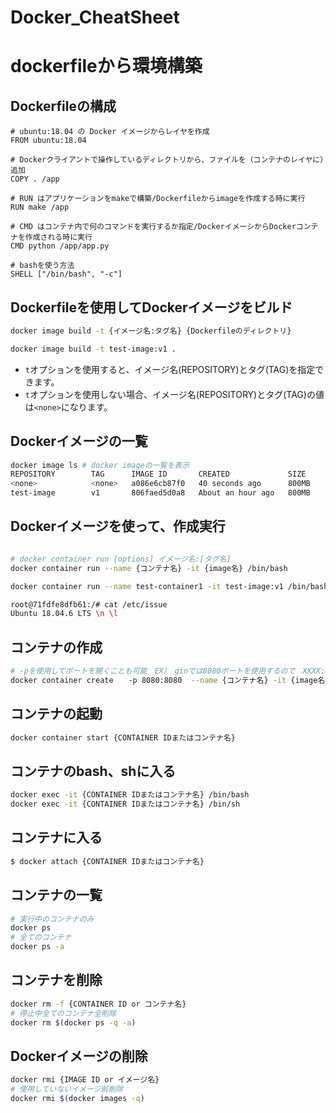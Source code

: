 # Docker_CheatSheet
# dockerfileから環境構築

## Dockerfileの構成

```docker
# ubuntu:18.04 の Docker イメージからレイヤを作成
FROM ubuntu:18.04

# Dockerクライアントで操作しているディレクトリから、ファイルを（コンテナのレイヤに）追加
COPY . /app

# RUN はアプリケーションをmakeで構築/Dockerfileからimageを作成する時に実行
RUN make /app

# CMD はコンテナ内で何のコマンドを実行するか指定/DockerイメーシからDockerコンテナを作成される時に実行
CMD python /app/app.py

# bashを使う方法
SHELL ["/bin/bash", "-c"]
```

## Dockerfileを使用してDockerイメージをビルド

```bash
docker image build -t {イメージ名:タグ名} {Dockerfileのディレクトリ}

docker image build -t test-image:v1 .
```

- `t`オプションを使用すると、イメージ名(REPOSITORY)とタグ(TAG)を指定できます。
- `t`オプションを使用しない場合、イメージ名(REPOSITORY)とタグ(TAG)の値は`<none>`になります。

## Dockerイメージの一覧

```bash
docker image ls # docker imageの一覧を表示
REPOSITORY        TAG      IMAGE ID       CREATED             SIZE
<none>            <none>   a086e6cb87f0   40 seconds ago      800MB
test-image        v1       806faed5d0a8   About an hour ago   800MB
```

## Dockerイメージを使って、作成実行

```bash

# docker container run [options] イメージ名:[タグ名]
docker container run --name {コンテナ名} -it {image名} /bin/bash

docker container run --name test-container1 -it test-image:v1 /bin/bash

root@71fdfe8dfb61:/# cat /etc/issue
Ubuntu 18.04.6 LTS \n \l
```
## コンテナの作成

```bash
# -pを使用してポートを開くことも可能　EX）　ginでは8080ポートを使用するので　XXXX:8080(gin)
docker container create　　-p 8080:8080  --name {コンテナ名} -it {image名} 
```


## コンテナの起動

```bash
docker container start {CONTAINER IDまたはコンテナ名}
```

## コンテナのbash、shに入る

```bash
docker exec -it {CONTAINER IDまたはコンテナ名} /bin/bash
docker exec -it {CONTAINER IDまたはコンテナ名} /bin/sh
```

## コンテナに入る

```bash
$ docker attach {CONTAINER IDまたはコンテナ名}
```

## コンテナの一覧

```bash
# 実行中のコンテナのみ
docker ps
# 全てのコンテナ
docker ps -a
```

## コンテナを削除

```bash
docker rm -f {CONTAINER ID or コンテナ名}
# 停止中全てのコンテナ全削除
docker rm $(docker ps -q -a)  
```

## Dockerイメージの削除

```bash
docker rmi {IMAGE ID or イメージ名}
# 使用していないイメージ前削除
docker rmi $(docker images -q)
```
